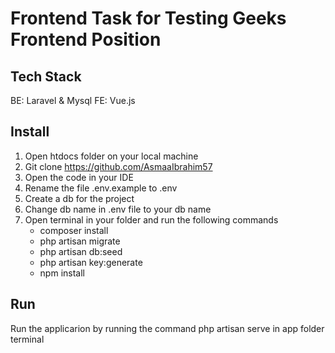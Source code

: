 # Frontend Task for Testing Geeks Frontend Position

## Tech Stack 
BE: Laravel & Mysql
FE: Vue.js


## Install
1. Open htdocs folder on your local machine
2. Git clone https://github.com/AsmaaIbrahim57
3. Open the code in your IDE
4. Rename the file .env.example to .env
5. Create a db for the project
6. Change db name in .env file to your db name
7. Open terminal in your folder and run the following commands
    - composer install
    - php artisan migrate 
    - php artisan db:seed
    - php artisan key:generate
    - npm install


## Run    
Run the applicarion by running the command php artisan serve in app folder terminal



